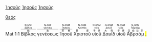 <a href="https://bible.fhl.net/new/s.php?N=0&k=05547&m=" onClick="PuP=window.open('https://bible.fhl.net/new/s.php?N=0&k=05547&m=','PuP','width=600,height=600'); return false;">Ἰησοῦς</a>
<a href="" onClick="PuP=window.open('https://bible.fhl.net/new/s.php?N=0&k=05547&m=','PuP','width=600'); return false;">Ἰησοῦς</a>
<a href="" onClick="PuP=window.open('https://bible.fhl.net/new/s.php?N=0&k=05547&m=','PuP');">Ἰησοῦς</a>


<a href="https://bible.fhl.net/new/s.php?N=0&k=01078&m=" target="_blank">θεός</a>


Mat 1:1  <RUBY><ruby><ruby>Βίβλος<rt>譜</rt></ruby><rt><a href="https://bible.fhl.net/new/s.php?N=0&k=00976&m=" onClick="PuP=window.open('https://bible.fhl.net/new/s.php?N=0&k=00976&m=','PuP','width=600,height=600'); return false;">βίβλος</a></rt></ruby><rt>N-NSF</rt></RUBY>  <RUBY><ruby><ruby>γενέσεως<rt>族</rt></ruby><rt><a href="https://bible.fhl.net/new/s.php?N=0&k=01078&m=" onClick="PuP=window.open('https://bible.fhl.net/new/s.php?N=0&k=01078&m=','PuP','width=600,height=600'); return false;">γένεσις</a></rt></ruby><rt>N-GSF</rt></RUBY>  <RUBY><ruby><ruby>Ἰησοῦ<rt>耶穌</rt></ruby><rt><a href="https://bible.fhl.net/new/s.php?N=0&k=05547&m=" onClick="PuP=window.open('https://bible.fhl.net/new/s.php?N=0&k=05547&m=','PuP','width=600,height=600'); return false;">Ἰησοῦς</a></rt></ruby><rt>N-GSM</rt></RUBY>  <RUBY><ruby><ruby>Χριστοῦ<rt>基督</rt></ruby><rt>Χριστός</rt></ruby><rt>N-GSM</rt></RUBY>  <RUBY><ruby><ruby>υἱοῦ<rt>子孫</rt></ruby><rt>υἱός</rt></ruby><rt>N-GSM</rt></RUBY>  <RUBY><ruby><ruby>Δαυὶδ<rt>大衛</rt></ruby><rt>Δαυίδ</rt></ruby><rt>N-GSM</rt></RUBY>  <RUBY><ruby><ruby>υἱοῦ<rt>子孫</rt></ruby><rt>υἱός</rt></ruby><rt>N-GSM</rt></RUBY>  <RUBY><ruby><ruby>Ἀβραάμ<rt>亞伯拉罕</rt></ruby><rt>Ἀβραάμ</rt></ruby><rt>N-GSM</rt></RUBY> <mark class='punctuation'>.</mark> <mark class='paragraph'></mark> 
